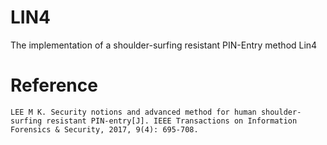 # LIN4
The implementation of a shoulder-surfing resistant PIN-Entry method Lin4 

# Reference
	LEE M K. Security notions and advanced method for human shoulder-surfing resistant PIN-entry[J]. IEEE Transactions on Information Forensics & Security, 2017, 9(4): 695-708.
